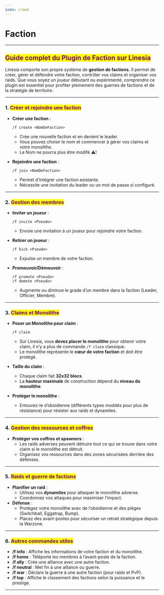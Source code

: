```yaml
---
icon: crown
---
```


# Faction



***

## <mark style="color:purple;">Guide complet du Plugin de Faction sur Linesia</mark>

Linesia comporte son propre système de **gestion de factions.** Il permet de créer, gérer et défendre votre faction, contrôler vos claims et organiser vos raids. Que vous soyez un joueur débutant ou expérimenté, comprendre ce plugin est essentiel pour profiter pleinement des guerres de factions et de la stratégie de territoire.

***

### 1. <mark style="color:purple;">Créer et rejoindre une faction</mark>

*   **Créer une faction** :

    ```
    /f create <NomDeFaction>
    ```

    * Crée une nouvelle faction et en devient le leader.
    * Vous pouvez choisir le nom et commencer à gérer vos claims et votre monolithe.
    * Le Nom ne pourra plus être modifé  :warning:!
*   **Rejoindre une faction** :

    ```
    /f join <NomDeFaction>
    ```

    * Permet d’intégrer une faction existante.
    * Nécessite une invitation du leader ou un mot de passe si configuré.

***

### 2. <mark style="color:purple;">Gestion des membres</mark>

*   **Inviter un joueur** :

    ```
    /f invite <Pseudo>
    ```

    * Envoie une invitation à un joueur pour rejoindre votre faction.
*   **Retirer un joueur** :

    ```
    /f kick <Pseudo>
    ```

    * Expulse un membre de votre faction.
*   **Promouvoir/Démouvoir** :

    ```
    /f promote <Pseudo>
    /f demote <Pseudo>
    ```

    * Augmente ou diminue le grade d’un membre dans la faction (Leader, Officier, Membre).

***

### 3. <mark style="color:purple;">Claims et Monolithe</mark>

*   **Poser un Monolithe pour claim** :

    ```
    /f claim
    ```

    * Sur Linesia, vous **devez placer le monolithe** pour obtenir votre claim, il n’y a plus de commande `/f claim` classique.
    * Le monolithe représente le **cœur de votre faction** et doit être protégé.
* **Taille du claim** :
  * Chaque claim fait **32x32 blocs**.
  * La **hauteur maximale** de construction dépend du **niveau du monolithe**.
* **Protéger le monolithe** :
  * Entourez-le d’obsidienne (différents types moddés pour plus de résistance) pour résister aux raids et dynamites.

***

### 4. <mark style="color:purple;">Gestion des ressources et coffres</mark>

* **Protéger vos coffres et spawners** :
  * Les raids adverses peuvent détruire tout ce qui se trouve dans votre claim si le monolithe est détruit.
  * Organisez vos ressources dans des zones sécurisées derrière des défenses.

***

### 5. <mark style="color:purple;">Raids et guerre de factions</mark>

* **Planifier un raid** :
  * Utilisez vos **dynamites** pour attaquer le monolithe adverse.
  * Coordonnez vos attaques pour maximiser l’impact.
* **Défense** :
  * Protégez votre monolithe avec de l’obsidienne et des pièges (Switchball, Eggatrap, Bump).
  * Placez des avant-postes pour sécuriser un retrait stratégique depuis la Warzone.

***

### 6. <mark style="color:purple;">Autres commandes utiles</mark>

* **/f info** : Affiche les informations de votre faction et du monolithe.
* **/f home** : Téléporte les membres à l’avant-poste de la faction.
* **/f ally** : Crée une alliance avec une autre faction.
* **/f neutral** : Met fin à une alliance ou guerre.
* **/f war** : Déclare la guerre à une autre faction (pour raids et PvP).
* **/f top** : Affiche le classement des factions selon la puissance et le prestige.

***
